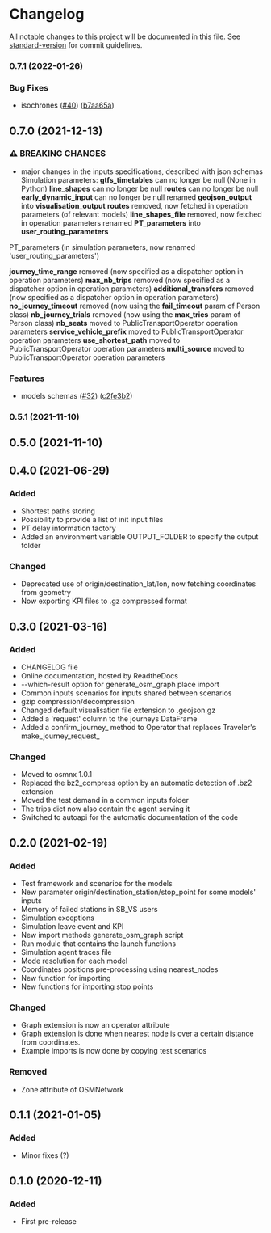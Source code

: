 # Changelog

All notable changes to this project will be documented in this file. See [standard-version](https://github.com/conventional-changelog/standard-version) for commit guidelines.

### 0.7.1 (2022-01-26)


### Bug Fixes

* isochrones ([#40](https://github.com/tellae/starling/issues/40)) ([b7aa65a](https://github.com/tellae/starling/commit/b7aa65a962aea409b290b83e75834085f71d16da))

## 0.7.0 (2021-12-13)


### ⚠ BREAKING CHANGES

* major changes in the inputs specifications, described with json schemas
Simulation parameters:
**gtfs_timetables** can no longer be null (None in Python)
**line_shapes** can no longer be null 
**routes** can no longer be null
**early_dynamic_input** can no longer be null
renamed **geojson_output** into **visualisation_output**
**routes** removed, now fetched in operation parameters (of relevant models)
**line_shapes_file** removed, now fetched in operation parameters
renamed **PT_parameters** into **user_routing_parameters**

PT_parameters (in simulation parameters, now renamed 'user_routing_parameters')

**journey_time_range** removed (now specified as a dispatcher option in operation parameters)
**max_nb_trips** removed (now specified as a dispatcher option in operation parameters)
**additional_transfers** removed (now specified as a dispatcher option in operation parameters)
**no_journey_timeout** removed (now using the **fail_timeout** param of Person class)
**nb_journey_trials** removed (now using the **max_tries** param of Person class)
**nb_seats** moved to PublicTransportOperator operation parameters
**service_vehicle_prefix** moved to PublicTransportOperator operation parameters
**use_shortest_path** moved to PublicTransportOperator operation parameters
**multi_source** moved to PublicTransportOperator operation parameters

### Features

* models schemas ([#32](https://github.com/tellae/starling/issues/32)) ([c2fe3b2](https://github.com/tellae/starling/commit/c2fe3b24af7193e9bcf28d2e49b0da73b3cdfa8f))

### 0.5.1 (2021-11-10)

## 0.5.0 (2021-11-10)

## 0.4.0 (2021-06-29)

### Added

- Shortest paths storing
- Possibility to provide a list of init input files
- PT delay information factory
- Added an environment variable OUTPUT_FOLDER to specify the output folder

### Changed
- Deprecated use of origin/destination_lat/lon, now fetching coordinates from geometry
- Now exporting KPI files to .gz compressed format

## 0.3.0 (2021-03-16)

### Added
- CHANGELOG file
- Online documentation, hosted by ReadtheDocs
- --which-result option for generate_osm_graph place import
- Common inputs scenarios for inputs shared between scenarios
- gzip compression/decompression
- Changed default visualisation file extension to .geojson.gz
- Added a 'request' column to the journeys DataFrame
- Added a confirm_journey_ method to Operator that replaces Traveler's make_journey_request_

### Changed
- Moved to osmnx 1.0.1
- Replaced the bz2_compress option by an automatic detection of .bz2 extension
- Moved the test demand in a common inputs folder
- The trips dict now also contain the agent serving it
- Switched to autoapi for the automatic documentation of the code

## 0.2.0 (2021-02-19)

### Added
- Test framework and scenarios for the models
- New parameter origin/destination_station/stop_point for some models' inputs
- Memory of failed stations in SB_VS users
- Simulation exceptions
- Simulation leave event and KPI
- New import methods generate_osm_graph script
- Run module that contains the launch functions
- Simulation agent traces file
- Mode resolution for each model
- Coordinates positions pre-processing using nearest_nodes
- New function for importing
- New functions for importing stop points

### Changed
- Graph extension is now an operator attribute
- Graph extension is done when nearest node is over a certain distance from coordinates.
- Example imports is now done by copying test scenarios

### Removed
- Zone attribute of OSMNetwork

## 0.1.1 (2021-01-05)

### Added
- Minor fixes (?)

## 0.1.0 (2020-12-11)

### Added
- First pre-release
